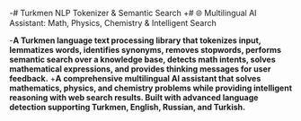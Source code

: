 
-# Turkmen NLP Tokenizer & Semantic Search
+# 🌐 Multilingual AI Assistant: Math, Physics, Chemistry & Intelligent Search
 
-**A Turkmen language text processing library that tokenizes input, lemmatizes words, identifies synonyms, removes stopwords, performs semantic search over a knowledge base, detects math intents, solves mathematical expressions, and provides thinking messages for user feedback.**
+**A comprehensive multilingual AI assistant that solves mathematics, physics, and chemistry problems while providing intelligent reasoning with web search results. Built with advanced language detection supporting Turkmen, English, Russian, and Turkish.**

